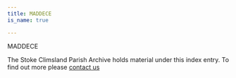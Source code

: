 ```yaml
---
title: MADDECE
is_name: true

---
```


MADDECE


The Stoke Climsland Parish Archive holds material under this index entry. To find out more please [contact us](/contact/)
